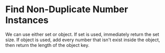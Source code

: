 # Find Non-Duplicate Number Instances

We can use either set or object. If set is used, immediately return the set size. If object is used, add every number that isn't exist inside the object, then return the length of the object key.
